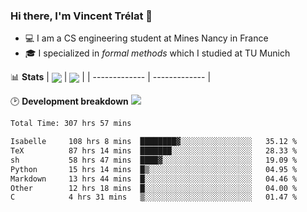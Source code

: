 ### Hi there, I'm Vincent Trélat 👋
 - 💻 I am a CS engineering student at Mines Nancy in France
 - 🎓 I specialized in *formal methods* which I studied at TU Munich

📊 **Stats**
| <img align="center" src="https://readme-stats.clckblog.space/api?username=VTrelat&show_icons=true&include_all_commits=true&theme=tokyonight&hide_border=true" /> | <img align="center" src="https://readme-stats.clckblog.space/api/top-langs/?username=VTrelat&layout=compact&theme=tokyonight&hide_border=true" /> |
| ------------- | ------------- |

🕑 **Development breakdown** ![](https://wakatime.com/badge/user/8d0110fb-6b70-4990-ab86-45c404715c2b.svg)
<!--START_SECTION:waka-->

```txt
Total Time: 307 hrs 57 mins

Isabelle     108 hrs 8 mins  ████████▓░░░░░░░░░░░░░░░░   35.12 %
TeX          87 hrs 14 mins  ███████░░░░░░░░░░░░░░░░░░   28.33 %
sh           58 hrs 47 mins  ████▓░░░░░░░░░░░░░░░░░░░░   19.09 %
Python       15 hrs 14 mins  █▒░░░░░░░░░░░░░░░░░░░░░░░   04.95 %
Markdown     13 hrs 44 mins  █░░░░░░░░░░░░░░░░░░░░░░░░   04.46 %
Other        12 hrs 18 mins  █░░░░░░░░░░░░░░░░░░░░░░░░   04.00 %
C            4 hrs 31 mins   ▒░░░░░░░░░░░░░░░░░░░░░░░░   01.47 %
```

<!--END_SECTION:waka-->
